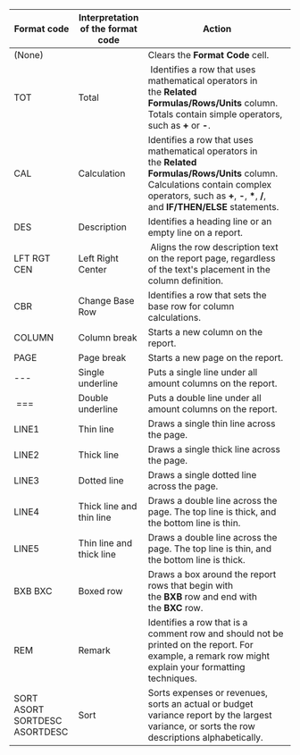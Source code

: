 | **Format code**               | **Interpretation of the format code** | **Action**                                                                                                                                                                                                     |
|-------------------------------|---------------------------------------|----------------------------------------------------------------------------------------------------------------------------------------------------------------------------------------------------------------|
| (None)                        |                                       | Clears the **Format Code** cell.                                                                                                                                                                               |
| TOT                           | Total                                 |  Identifies a row that uses mathematical operators in the **Related Formulas/Rows/Units** column. Totals contain simple operators, such as **+** or **-**.                                                     |
| CAL                           | Calculation                           | Identifies a row that uses mathematical operators in the **Related Formulas/Rows/Units** column. Calculations contain complex operators, such as **+**, **-**, **\***, **/**, and **IF/THEN/ELSE** statements. |
| DES                           | Description                           | Identifies a heading line or an empty line on a report.                                                                                                                                                        |
| LFT RGT CEN                   | Left Right Center                     |  Aligns the row description text on the report page, regardless of the text's placement in the column definition.                                                                                              |
| CBR                           | Change Base Row                       | Identifies a row that sets the base row for column calculations.                                                                                                                                               |
| COLUMN                        | Column break                          | Starts a new column on the report.                                                                                                                                                                             |
| PAGE                          | Page break                            | Starts a new page on the report.                                                                                                                                                                               |
| \---                          | Single underline                      | Puts a single line under all amount columns on the report.                                                                                                                                                     |
|  ===                          | Double underline                      | Puts a double line under all amount columns on the report.                                                                                                                                                     |
| LINE1                         | Thin line                             | Draws a single thin line across the page.                                                                                                                                                                      |
| LINE2                         | Thick line                            | Draws a single thick line across the page.                                                                                                                                                                     |
| LINE3                         | Dotted line                           | Draws a single dotted line across the page.                                                                                                                                                                    |
| LINE4                         | Thick line and thin line              | Draws a double line across the page. The top line is thick, and the bottom line is thin.                                                                                                                       |
| LINE5                         | Thin line and thick line              | Draws a double line across the page. The top line is thin, and the bottom line is thick.                                                                                                                       |
| BXB BXC                       | Boxed row                             | Draws a box around the report rows that begin with the **BXB** row and end with the **BXC** row.                                                                                                               |
| REM                           | Remark                                | Identifies a row that is a comment row and should not be printed on the report. For example, a remark row might explain your formatting techniques.                                                            |
| SORT ASORT SORTDESC ASORTDESC | Sort                                  | Sorts expenses or revenues, sorts an actual or budget variance report by the largest variance, or sorts the row descriptions alphabetically.                                                                   |
